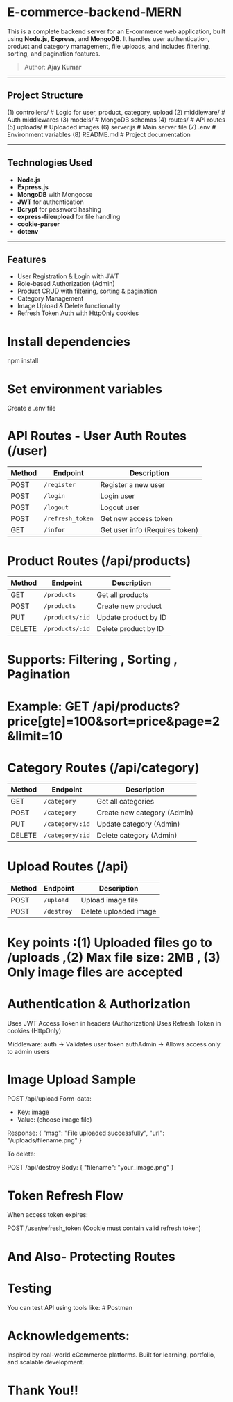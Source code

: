 # E-commerce-backend-MERN

This is a complete backend server for an E-commerce web application, built using **Node.js**, **Express**, and **MongoDB**. It handles user authentication, product and category management, file uploads, and includes filtering, sorting, and pagination features.

> Author: **Ajay Kumar**

---

## Project Structure

(1) controllers/ # Logic for user, product, category, upload
(2) middleware/ # Auth middlewares
(3) models/ # MongoDB schemas
(4) routes/ # API routes
(5) uploads/ # Uploaded images
(6) server.js # Main server file
(7) .env # Environment variables
(8) README.md # Project documentation

---

## Technologies Used

- **Node.js**
- **Express.js**
- **MongoDB** with Mongoose
- **JWT** for authentication
- **Bcrypt** for password hashing
- **express-fileupload** for file handling
- **cookie-parser**
- **dotenv**

---

## Features

- User Registration & Login with JWT
- Role-based Authorization (Admin)
- Product CRUD with filtering, sorting & pagination
- Category Management
- Image Upload & Delete functionality
- Refresh Token Auth with HttpOnly cookies

# Install dependencies

npm install

# Set environment variables

Create a .env file

# API Routes - User Auth Routes (/user)

| Method | Endpoint         | Description                    |
| ------ | ---------------- | ------------------------------ |
| POST   | `/register`      | Register a new user            |
| POST   | `/login`         | Login user                     |
| POST   | `/logout`        | Logout user                    |
| POST   | `/refresh_token` | Get new access token           |
| GET    | `/infor`         | Get user info (Requires token) |

# Product Routes (/api/products)

| Method | Endpoint        | Description          |
| ------ | --------------- | -------------------- |
| GET    | `/products`     | Get all products     |
| POST   | `/products`     | Create new product   |
| PUT    | `/products/:id` | Update product by ID |
| DELETE | `/products/:id` | Delete product by ID |

# Supports: Filtering , Sorting , Pagination

# Example: GET /api/products?price[gte]=100&sort=price&page=2&limit=10

# Category Routes (/api/category)

| Method | Endpoint        | Description                 |
| ------ | --------------- | --------------------------- |
| GET    | `/category`     | Get all categories          |
| POST   | `/category`     | Create new category (Admin) |
| PUT    | `/category/:id` | Update category (Admin)     |
| DELETE | `/category/:id` | Delete category (Admin)     |

# Upload Routes (/api)

| Method | Endpoint   | Description           |
| ------ | ---------- | --------------------- |
| POST   | `/upload`  | Upload image file     |
| POST   | `/destroy` | Delete uploaded image |

# Key points :(1) Uploaded files go to /uploads ,(2) Max file size: 2MB , (3) Only image files are accepted

# Authentication & Authorization

Uses JWT Access Token in headers (Authorization)
Uses Refresh Token in cookies (HttpOnly)

Middleware:
auth → Validates user token
authAdmin → Allows access only to admin users

# Image Upload Sample

POST /api/upload
Form-data:

- Key: image
- Value: (choose image file)

Response:
{
"msg": "File uploaded successfully",
"url": "/uploads/filename.png"
}

To delete:

POST /api/destroy
Body: { "filename": "your_image.png" }

# Token Refresh Flow

When access token expires:

POST /user/refresh_token
(Cookie must contain valid refresh token)

# And Also- Protecting Routes

# Testing

You can test API using tools like: # Postman

# Acknowledgements:

Inspired by real-world eCommerce platforms.
Built for learning, portfolio, and scalable development.

# Thank You!!
